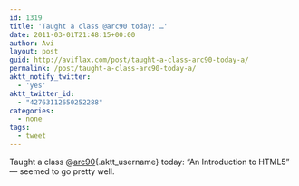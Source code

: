 ```yaml
---
id: 1319
title: 'Taught a class @arc90 today: …'
date: 2011-03-01T21:48:15+00:00
author: Avi
layout: post
guid: http://aviflax.com/post/taught-a-class-arc90-today-a/
permalink: /post/taught-a-class-arc90-today-a/
aktt_notify_twitter:
  - 'yes'
aktt_twitter_id:
  - "42763112650252288"
categories:
  - none
tags:
  - tweet
---
```

Taught a class @[arc90](http://twitter.com/arc90){.aktt_username} today: “An Introduction to HTML5” — seemed to go pretty well.